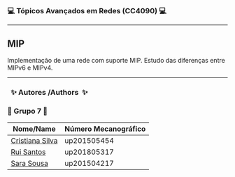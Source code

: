 ### :computer: Tópicos Avançados em Redes (CC4090) :computer:
---------------------------------------------------------------------------------------
## MIP
Implementação de uma rede com suporte MIP. Estudo das diferenças entre MIPv6 e MIPv4.

---------------------------------------------------------------------------------------

### &nbsp; :sparkles: Autores&nbsp;/Authors&nbsp; :sparkles:
### :busts_in_silhouette: Grupo 7 :busts_in_silhouette:
| Nome/Name                                             | Número Mecanográfico |
|-------------------------------------------------------|----------------------|
| [Cristiana Silva](https://github.com/CristianaMorais) | up201505454          |        
| [Rui Santos](https://github.com/RSantos42)            | up201805317          |       
| [Sara Sousa](https://github.com/SaraSousa97)          | up201504217          |      

